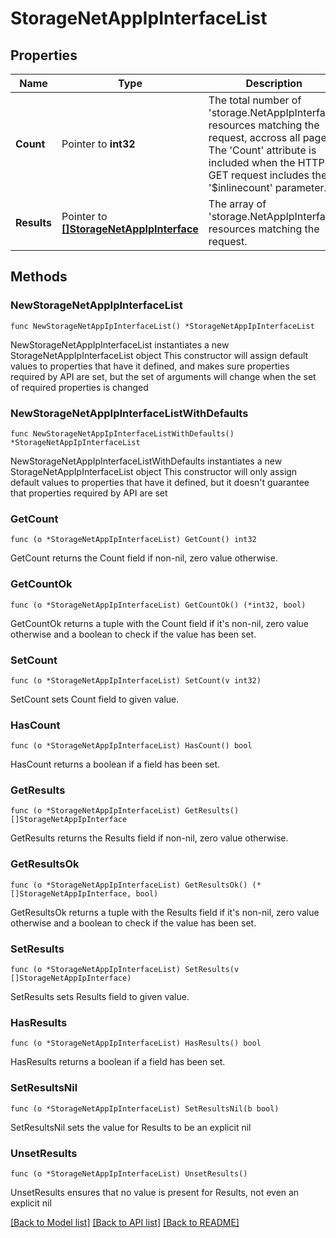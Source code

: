 # StorageNetAppIpInterfaceList

## Properties

Name | Type | Description | Notes
------------ | ------------- | ------------- | -------------
**Count** | Pointer to **int32** | The total number of &#39;storage.NetAppIpInterface&#39; resources matching the request, accross all pages. The &#39;Count&#39; attribute is included when the HTTP GET request includes the &#39;$inlinecount&#39; parameter. | [optional] 
**Results** | Pointer to [**[]StorageNetAppIpInterface**](storage.NetAppIpInterface.md) | The array of &#39;storage.NetAppIpInterface&#39; resources matching the request. | [optional] 

## Methods

### NewStorageNetAppIpInterfaceList

`func NewStorageNetAppIpInterfaceList() *StorageNetAppIpInterfaceList`

NewStorageNetAppIpInterfaceList instantiates a new StorageNetAppIpInterfaceList object
This constructor will assign default values to properties that have it defined,
and makes sure properties required by API are set, but the set of arguments
will change when the set of required properties is changed

### NewStorageNetAppIpInterfaceListWithDefaults

`func NewStorageNetAppIpInterfaceListWithDefaults() *StorageNetAppIpInterfaceList`

NewStorageNetAppIpInterfaceListWithDefaults instantiates a new StorageNetAppIpInterfaceList object
This constructor will only assign default values to properties that have it defined,
but it doesn't guarantee that properties required by API are set

### GetCount

`func (o *StorageNetAppIpInterfaceList) GetCount() int32`

GetCount returns the Count field if non-nil, zero value otherwise.

### GetCountOk

`func (o *StorageNetAppIpInterfaceList) GetCountOk() (*int32, bool)`

GetCountOk returns a tuple with the Count field if it's non-nil, zero value otherwise
and a boolean to check if the value has been set.

### SetCount

`func (o *StorageNetAppIpInterfaceList) SetCount(v int32)`

SetCount sets Count field to given value.

### HasCount

`func (o *StorageNetAppIpInterfaceList) HasCount() bool`

HasCount returns a boolean if a field has been set.

### GetResults

`func (o *StorageNetAppIpInterfaceList) GetResults() []StorageNetAppIpInterface`

GetResults returns the Results field if non-nil, zero value otherwise.

### GetResultsOk

`func (o *StorageNetAppIpInterfaceList) GetResultsOk() (*[]StorageNetAppIpInterface, bool)`

GetResultsOk returns a tuple with the Results field if it's non-nil, zero value otherwise
and a boolean to check if the value has been set.

### SetResults

`func (o *StorageNetAppIpInterfaceList) SetResults(v []StorageNetAppIpInterface)`

SetResults sets Results field to given value.

### HasResults

`func (o *StorageNetAppIpInterfaceList) HasResults() bool`

HasResults returns a boolean if a field has been set.

### SetResultsNil

`func (o *StorageNetAppIpInterfaceList) SetResultsNil(b bool)`

 SetResultsNil sets the value for Results to be an explicit nil

### UnsetResults
`func (o *StorageNetAppIpInterfaceList) UnsetResults()`

UnsetResults ensures that no value is present for Results, not even an explicit nil

[[Back to Model list]](../README.md#documentation-for-models) [[Back to API list]](../README.md#documentation-for-api-endpoints) [[Back to README]](../README.md)


